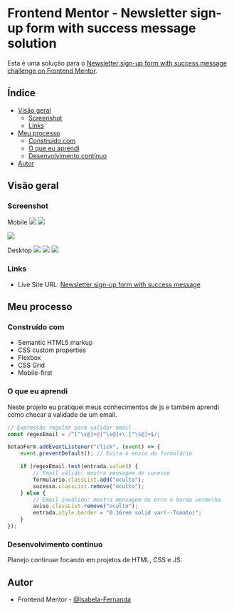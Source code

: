 # Frontend Mentor - Newsletter sign-up form with success message solution

Esta é uma solução para o [Newsletter sign-up form with success message challenge on Frontend Mentor](https://www.frontendmentor.io/challenges/newsletter-signup-form-with-success-message-3FC1AZbNrv).

## Índice

- [Visão geral](#visão-geral)
  - [Screenshot](#screenshot)
  - [Links](#links)
- [Meu processo](#meu-processo)
  - [Construído com](#construído-com)
  - [O que eu aprendi](#o-que-eu-aprendi)
  - [Desenvolvimento contínuo](#desenvolvimento-contínuo)
- [Autor](#autor)

## Visão geral

### Screenshot
Mobile
![](/src/design-solution/Mobile-solution.png) ![](/src/design-solution/Mobile-error.png)

![](/src/design-solution/Mobile-success.png)

Desktop
![](/src/design-solution/Desktop-solution.png)
![](/src/design-solution/Desktop-error.png)
![](/src/design-solution/Desktop-success.png)

### Links

- Live Site URL: [Newsletter sign-up form with success message]()

## Meu processo

### Construído com

- Semantic HTML5 markup
- CSS custom properties
- Flexbox
- CSS Grid
- Mobile-first 

### O que eu aprendi

Neste projeto eu pratiquei meus conhecimentos de js e também aprendi como checar a validade de um email.

```js
// Expressão regular para validar email
const regexEmail = /^[^\s@]+@[^\s@]+\.[^\s@]+$/;

botaoForm.addEventListener("click", (event) => {
    event.preventDefault(); // Evita o envio do formulário

    if (regexEmail.test(entrada.value)) {
        // Email válido: mostra mensagem de sucesso
        formulario.classList.add("oculto");
        sucesso.classList.remove("oculto");
    } else {
        // Email inválido: mostra mensagem de erro e borda vermelha
        aviso.classList.remove("oculto");
        entrada.style.border = "0.16rem solid var(--Tomato)";
    }
});
```


### Desenvolvimento contínuo

Planejo continuar focando em projetos de HTML, CSS e JS. 

## Autor

- Frontend Mentor - [@Isabela-Fernanda](https://www.frontendmentor.io/profile/Isabela-Fernanda)

